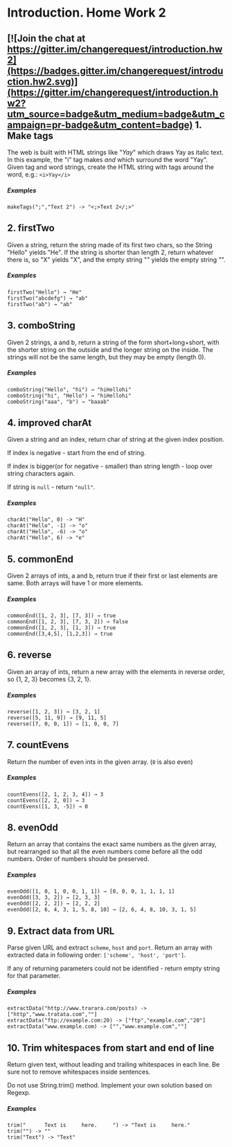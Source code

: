Introduction. Home Work 2
=============

[![Join the chat at https://gitter.im/changerequest/introduction.hw2](https://badges.gitter.im/changerequest/introduction.hw2.svg)](https://gitter.im/changerequest/introduction.hw2?utm_source=badge&utm_medium=badge&utm_campaign=pr-badge&utm_content=badge)
1\. Make tags
-------------
The web is built with HTML strings like "<i>Yay</i>" which draws Yay as italic text. 
In this example, the "i" tag makes <i> and </i> which surround the word "Yay". 
Given tag and word strings, create the HTML string with tags around the word, 
e.g.: `<i>Yay</i>`

##### Examples
```
makeTags(";","Text 2") -> "<;>Text 2</;>"
```

2\. firstTwo
-------------
Given a string, return the string made of its first two chars, so the String "Hello" yields "He". 
If the string is shorter than length 2, return whatever there is, 
so "X" yields "X", and the empty string "" yields the empty string "".

##### Examples
```
firstTwo("Hello") → "He"
firstTwo("abcdefg") → "ab"
firstTwo("ab") → "ab"
```

3\. comboString
-------------
Given 2 strings, a and b, return a string of the form short+long+short, 
with the shorter string on the outside and the longer string on the inside. 
The strings will not be the same length, but they may be empty (length 0).

##### Examples
```
comboString("Hello", "hi") → "hiHellohi"
comboString("hi", "Hello") → "hiHellohi"
comboString("aaa", "b") → "baaab"
```

4\. improved charAt
-------------
Given a string and an index, return char of string at the given index position.

If index is negative - start from the end of string.

If index is bigger(or for negative - smaller) than string length - loop over string characters again.

If string is `null` - return `"null"`.

##### Examples
```
charAt("Hello", 0) -> "H"
charAt("Hello", -1) -> "o"
charAt("Hello", -6) -> "o"
charAt("Hello", 6) -> "e"
```

5\. commonEnd
-------------
Given 2 arrays of ints, a and b, return true if their first or last elements are same. 
Both arrays will have 1 or more elements.

##### Examples
```
commonEnd([1, 2, 3], [7, 3]) → true
commonEnd([1, 2, 3], [7, 3, 2]) → false
commonEnd([1, 2, 3], [1, 3]) → true
commonEnd([3,4,5], [1,2,3]) → true
```

6\. reverse
-------------
Given an array of ints, return a new array with the elements in reverse order, so {1, 2, 3} becomes {3, 2, 1}.

##### Examples
```
reverse([1, 2, 3]) → [3, 2, 1]
reverse([5, 11, 9]) → [9, 11, 5]
reverse([7, 0, 0, 1]) → [1, 0, 0, 7]
```

7\. countEvens
-------------
Return the number of even ints in the given array. (`0` is also even)

##### Examples
```
countEvens([2, 1, 2, 3, 4]) → 3
countEvens([2, 2, 0]) → 3
countEvens([1, 3, -5]) → 0
```

8\. evenOdd
-------------
Return an array that contains the exact same numbers as the given array, 
but rearranged so that all the even numbers come before all the odd numbers. 
Order of numbers should be preserved.

##### Examples
```
evenOdd([1, 0, 1, 0, 0, 1, 1]) → [0, 0, 0, 1, 1, 1, 1]
evenOdd([3, 3, 2]) → [2, 3, 3]
evenOdd([2, 2, 2]) → [2, 2, 2]
evenOdd([2, 6, 4, 3, 1, 5, 8, 10] → [2, 6, 4, 8, 10, 3, 1, 5]
```

9\. Extract data from URL
-------------
Parse given URL and extract `scheme`, `host` and `port`. Return an array with extracted data
in following order: `['scheme', 'host', 'port']`.

If any of returning parameters could not be identified - return empty string for that parameter.

##### Examples
```
extractData("http://www.trarara.com/posts) -> ["http","www.tratata.com",""]
extractData("ftp://example.com:20) -> ["ftp","example.com","20"]
extractData("www.example.com) -> ["","www.example.com",""]
```

10\. Trim whitespaces from start and end of line
-------------
Return given text, without leading and trailing whitespaces in each line. 
Be sure not to remove whitespaces inside sentences.

Do not use String.trim() method. Implement your own solution based on Regexp.

##### Examples
```
trim("      Text is     here.     ") -> "Text is     here."
trim("") -> ""
trim("Text") -> "Text"
```
